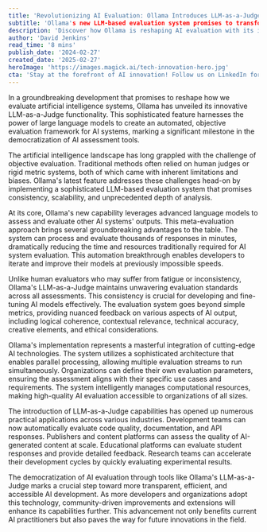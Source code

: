 ```yaml
---
title: 'Revolutionizing AI Evaluation: Ollama Introduces LLM-as-a-Judge Capabilities'
subtitle: 'Ollama's new LLM-based evaluation system promises to transform AI assessment'
description: 'Discover how Ollama is reshaping AI evaluation with its innovative LLM-as-a-Judge functionality, offering unprecedented consistency, scalability, and objective assessment capabilities across multiple industries.'
author: 'David Jenkins'
read_time: '8 mins'
publish_date: '2024-02-27'
created_date: '2025-02-27'
heroImage: 'https://images.magick.ai/tech-innovation-hero.jpg'
cta: 'Stay at the forefront of AI innovation! Follow us on LinkedIn for more insights into groundbreaking developments like Ollama\'s LLM-as-a-Judge and other AI advancement stories.'
---
```


In a groundbreaking development that promises to reshape how we evaluate artificial intelligence systems, Ollama has unveiled its innovative LLM-as-a-Judge functionality. This sophisticated feature harnesses the power of large language models to create an automated, objective evaluation framework for AI systems, marking a significant milestone in the democratization of AI assessment tools.

The artificial intelligence landscape has long grappled with the challenge of objective evaluation. Traditional methods often relied on human judges or rigid metric systems, both of which came with inherent limitations and biases. Ollama's latest feature addresses these challenges head-on by implementing a sophisticated LLM-based evaluation system that promises consistency, scalability, and unprecedented depth of analysis.

At its core, Ollama's new capability leverages advanced language models to assess and evaluate other AI systems' outputs. This meta-evaluation approach brings several groundbreaking advantages to the table. The system can process and evaluate thousands of responses in minutes, dramatically reducing the time and resources traditionally required for AI system evaluation. This automation breakthrough enables developers to iterate and improve their models at previously impossible speeds.

Unlike human evaluators who may suffer from fatigue or inconsistency, Ollama's LLM-as-a-Judge maintains unwavering evaluation standards across all assessments. This consistency is crucial for developing and fine-tuning AI models effectively. The evaluation system goes beyond simple metrics, providing nuanced feedback on various aspects of AI output, including logical coherence, contextual relevance, technical accuracy, creative elements, and ethical considerations.

Ollama's implementation represents a masterful integration of cutting-edge AI technologies. The system utilizes a sophisticated architecture that enables parallel processing, allowing multiple evaluation streams to run simultaneously. Organizations can define their own evaluation parameters, ensuring the assessment aligns with their specific use cases and requirements. The system intelligently manages computational resources, making high-quality AI evaluation accessible to organizations of all sizes.

The introduction of LLM-as-a-Judge capabilities has opened up numerous practical applications across various industries. Development teams can now automatically evaluate code quality, documentation, and API responses. Publishers and content platforms can assess the quality of AI-generated content at scale. Educational platforms can evaluate student responses and provide detailed feedback. Research teams can accelerate their development cycles by quickly evaluating experimental results.

The democratization of AI evaluation through tools like Ollama's LLM-as-a-Judge marks a crucial step toward more transparent, efficient, and accessible AI development. As more developers and organizations adopt this technology, community-driven improvements and extensions will enhance its capabilities further. This advancement not only benefits current AI practitioners but also paves the way for future innovations in the field.